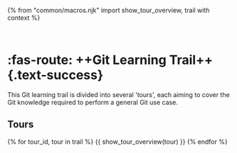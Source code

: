 {% from "common/macros.njk" import show_tour_overview, trail with context %}

<span id="title">&nbsp;</span>

<div id="body">

# :fas-route: ++Git Learning Trail++{.text-success}

This Git learning trail is divided into several 'tours', each aiming to cover the Git knowledge required to perform a general Git use case.

## Tours

{% for tour_id, tour in trail %}
{{ show_tour_overview(tour) }}
{% endfor %}

</div>
